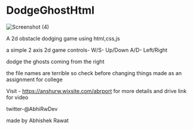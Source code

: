 # DodgeGhostHtml
![Screenshot (4)](https://user-images.githubusercontent.com/87018032/235370659-450bf888-6df3-446b-b85e-d7632721bbae.png)


A 2d obstacle dodging game using html,css,js

a simple 2 axis 2d game 
controls-
W/S- Up/Down
A/D- Left/Right

dodge the ghosts coming from the right

the file names are terrible so check before changing things
made as an assignment for college

Visit - https://anshurw.wixsite.com/abrport for more details and drive link for video

twitter-@AbhiRwDev

made by Abhishek Rawat

